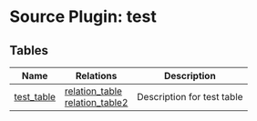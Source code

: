 # Source Plugin: test
## Tables
| Name          | Relations | Description   |
| ------------- | --------- | ------------- |
| [test_table](test_table.md)| [relation_table](relation_table.md)<br />[relation_table2](relation_table2.md)| Description for test table|
